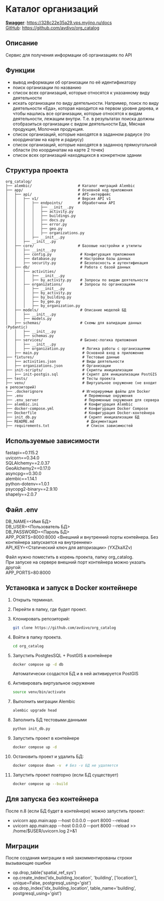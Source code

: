 # Каталог организаций


[**Swagger**](https://328c22e35a29.vps.myjino.ru/docs): https://328c22e35a29.vps.myjino.ru/docs  
[GitHub](https://github.com/avdivo/org_catalog): https://github.com/avdivo/org_catalog


## Описание
Сервис для получения информации об организациях по API

## Функции
- вывод информации об организации по её идентификатору
- поиск организации по названию
- список всех организаций, которые относятся к указанному виду деятельности
- искать организации по виду деятельности. Например, поиск по виду деятельности «Еда», которая находится на первом уровне дерева, и чтобы нашлись все организации, которые относятся к видам деятельности, лежащим внутри. Т.е. в результатах поиска должны отобразиться организации с видом деятельности Еда, Мясная продукция, Молочная продукция.
- список организаций, которые находятся в заданном радиусе (по координатам на карте и радиусу)
- список организаций, которые находятся в заданноq прямоугольной области (по координатам на карте 2 точек)
- список всех организаций находящихся в конкретном здании

## Структура проекта

```plaintext
org_catalog/
├── alembic/                     # Каталог миграций Alembic
├── app/                         # Основной код приложения
│   ├── api/                     # API-интерфейс
│   │   ├── v1/                  # Версия API v1
│   │   │   ├── endpoints/       # Обработчики API
│   │   │   │   ├── __init__.py
│   │   │   │   ├── activity.py
│   │   │   │   ├── buildings.py
│   │   │   │   ├── docs.py
│   │   │   │   ├── error.py
│   │   │   │   ├── geo.py
│   │   │   │   ├── organizations.py
│   │   │   ├── __init__.py
│   │   ├── __init__.py
│   ├── core/                    # Базовые настройки и утилиты
│   │   ├── __init__.py
│   │   ├── config.py             # Конфигурация приложения
│   │   ├── database.py           # Настройки базы данных
│   │   ├── security.py           # Безопасность и аутентификация
│   ├── db/                       # Работа с базой данных
│   │   ├── activities/
│   │   │   ├── __init__.py
│   │   │   ├── by_activity.py    # Запросы по видам деятельности
│   │   ├── organizations/        # Запросы по организациям
│   │   │   ├── __init__.py
│   │   │   ├── by_activity.py
│   │   │   ├── by_building.py
│   │   │   ├── by_geo.py
│   │   │   ├── by_organization.py
│   ├── models/                   # Описание моделей БД
│   │   ├── __init__.py
│   │   ├── models.py
│   ├── schemas/                  # Схемы для валидации данных (Pydantic)
│   │   ├── __init__.py
│   │   ├── schemas.py
│   ├── services/                 # Бизнес-логика приложения
│   │   ├── __init__.py
│   │   ├── organization.py        # Логика работы с организациями
│   ├── main.py                    # Основной вход в приложение
├── fixtures/                      # Тестовые данные
│   ├── activities.json            # Виды деятельности
│   ├── organizations.json         # Организации
├── init-scripts/                  # Скрипты инициализации
│   ├── init-postgis.sql           # Скрипт для инициализации PostGIS
├── tests/                         # Тесты проекта
├── venv/                          # Виртуальное окружение (не входит в репозиторий)
├── .dockerignore                  # Игнорируемые файлы для Docker
├── .env                            # Переменные окружения
├── .env_server                     # Переменные окружения для сервера
├── alembic.ini                     # Конфигурация Alembic
├── docker-compose.yml              # Конфигурация Docker Compose
├── Dockerfile                      # Конфигурация Docker-контейнера
├── init_db.py                      # Скрипт инициализации БД
├── README.md                        # Документация
├── requirements.txt                 # Список зависимостей
```

## Используемые зависимости
fastapi==0.115.2  
uvicorn==0.34.0  
SQLAlchemy==2.0.37  
GeoAlchemy2==0.17.0  
asyncpg==0.30.0  
alembic==1.14.1  
python-dotenv==1.0.1  
psycopg2-binary==2.9.10  
shapely==2.0.7  

## Файл .env
DB_NAME=<Имя БД>  
DB_USER=<Пользователь БД>  
DB_PASSWORD=<Пароль БД>  
APP_PORTS=8000:8000 <Внешний и внутренний порты контейнера. Без контейнера запускается на внутреннем>  
API_KEY=<Статический ключ для авторизации> (YXZkaXZv)

Файл нужно поместить в корень проекта, папку org_catalog.  
При запуске на сервере внешний порт контейнера можно указать другой:  
APP_PORTS=80:8000  


## Установка и запуск в Docker контейнере
1. Открыть терминал.
2. Перейти в папку, где будет проект.
3. Клонировать репозиторий:
    ```bash
    git clone https://github.com/avdivo/org_catalog
    ```
4. Войти в папку проекта.
    ```bash
    cd org_catalog
    ```
5. Запустить PostgtesSQL + PostGIS в контейнере
    ```bash
    docker compose up -d db 
    ```
   Автоматически создастся БД и в ней активируется PostGIS

6. Активировать виртуальное окружение
    ```bash
    source venv/bin/activate 
    ```
7. Выполнить миграции Alembic
    ```bash
    alembic upgrade head 
    ```
8. Заполнить БД тестовыми данными
    ```bash
    python init_db.py
    ```
9. Запустить проект в контейнере
    ```bash
    docker compose up -d
    ```
10. Остановить проект и удалить БД:
    ```bash
    docker compose down -v  # Без -v БД не удаляется
    ```
11. Запустить проект повторно (если БД существует)
    ```bash
    docker compose up --build
    ```

## Для запуска без контейнера
После п.8 (если БД будет в контейнере) можно запустить проект:  
- uvicorn app.main:app --host 0.0.0.0 --port 8000 --reload
- uvicorn app.main:app --host 0.0.0.0 --port 8000 --reload >> /home/$USER/uvicorn.log 2>&1


## Миграции
После создания миграции в ней закомментированы строки вызывающие ошибки
- op.drop_table('spatial_ref_sys')  
- op.create_index('idx_building_location', 'building', ['location'], unique=False, postgresql_using='gist')  
- op.drop_index('idx_building_location', table_name='building', postgresql_using='gist')  
